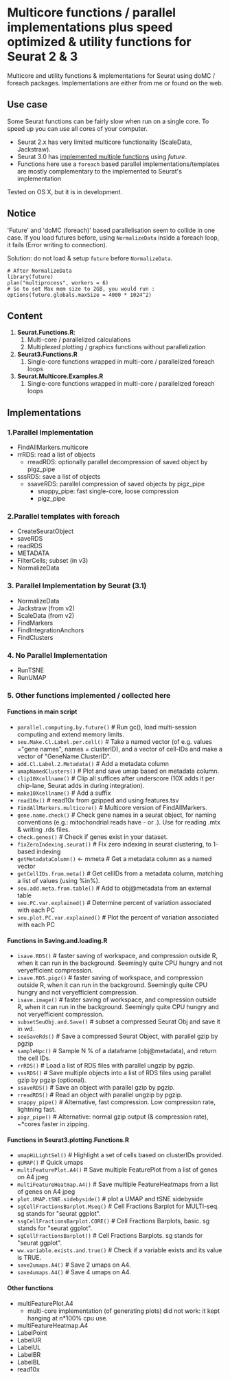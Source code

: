 # Multicore functions / parallel implementations plus speed optimized & utility functions for Seurat 2 & 3 

Multicore and utility functions & implementations for Seurat using doMC / foreach packages.
Implementations are either from me or found on the web. 



## Use case

Some Seurat functions can be fairly slow when run on a single core. To speed up you can use all cores of your computer.

- Seurat 2.x has very limited multicore functionality (ScaleData, Jackstraw). 
- Seurat 3.0 has [implemented multiple functions](https://satijalab.org/seurat/v3.0/future_vignette.html) using _future_.
- Functions here use a `foreach` based parallel implementations/templates are mostly complementary to the implemented to Seurat's implementation 

Tested on OS X, but it is in development.



## Notice

'Future' and 'doMC (foreach)' based parallelisation seem to collide in one case. If you load futures before, using  `NormalizeData` inside a foreach loop, it fails (Error writing to connection).

Solution: do not load  & setup `future` before `NormalizeData`.

```
# After NormalizeData
library(future)
plan("multiprocess", workers = 6)
# So to set Max mem size to 2GB, you would run :
options(future.globals.maxSize = 4000 * 1024^2) 
```



## Content

1. **Seurat.Functions.R**: 
   1. Multi-core / parallelized calculations
   2. Multiplexed plotting / graphics functions without parallelization
2. **Seurat3.Functions.R**
   1. Single-core functions wrapped in multi-core / parallelized foreach loops
3. **Seurat.Multicore.Examples.R**
   1. Single-core functions wrapped in multi-core / parallelized foreach loops




## Implementations

### 1.Parallel Implementation
- FindAllMarkers.multicore
- rrRDS: read a list of objects
  - rreadRDS: optionally parallel decompression of saved object by pigz_pipe
- sssRDS: save a list of objects
  - ssaveRDS: parallel compression of saved objects by pigz_pipe
    - snappy_pipe: fast single-core, loose compression
    - pigz_pipe

### 2.Parallel templates with foreach
- CreateSeuratObject
- saveRDS
- readRDS
- METADATA
- FilterCells; subset (in v3)
- NormalizeData

### 3. Parallel Implementation by Seurat (3.1)
- NormalizeData
- Jackstraw (from v2)
- ScaleData (from v2)
- FindMarkers
- FindIntegrationAnchors
- FindClusters 

### 4. No Parallel Implementation
- RunTSNE
- RunUMAP

### 5. Other functions implemented / collected here


#### Functions in main script

- `parallel.computing.by.future()`  # Run gc(), load multi-session computing and extend memory limits.
- `seu.Make.Cl.Label.per.cell()`  # Take a named vector (of e.g. values ="gene names", names = clusterID), and a vector of cell-IDs and make a vector of "GeneName.ClusterID".
- `add.Cl.Label.2.Metadata()`   # Add a metadata column
- `umapNamedClusters()`   # Plot and save umap based on metadata column.
- `clip10Xcellname()`   # Clip all suffices after underscore (10X adds it per chip-lane, Seurat adds in during integration).
- `make10Xcellname()`   # Add a suffix
- `read10x()`   # read10x from gzipped and using features.tsv
- `FindAllMarkers.multicore()`  # Multicore version of FindAllMarkers.
- `gene.name.check()`   # Check gene names in a seurat object, for naming conventions (e.g.: mitochondrial reads have - or .). Use for reading .mtx & writing .rds files.
- `check.genes()`   # Check if genes exist in your dataset.
- `fixZeroIndexing.seurat()`  # Fix zero indexing in seurat clustering, to 1-based indexing
- `getMetadataColumn()` <- mmeta  # Get a metadata column as a named vector
- `getCellIDs.from.meta()`  # Get cellIDs from a metadata column, matching a list of values (using %in%).
- `seu.add.meta.from.table()`   # Add to obj@metadata from an external table
- `seu.PC.var.explained()`  # Determine percent of variation associated with each PC
- `seu.plot.PC.var.explained()`   # Plot the percent of variation associated with each PC

#### Functions in Saving.and.loading.R

- `isave.RDS()` # faster saving of workspace, and compression outside R, when it can run in the background. Seemingly quite CPU hungry and not veryefficient compression.
- `isave.RDS.pigz()` # faster saving of workspace, and compression outside R, when it can run in the background. Seemingly quite CPU hungry and not veryefficient compression.
- `isave.image()` # faster saving of workspace, and compression outside R, when it can run in the background. Seemingly quite CPU hungry and not veryefficient compression.
- `subsetSeuObj.and.Save()` # subset a compressed Seurat Obj and save it in wd.
- `seuSaveRds()` # Save a compressed Seurat Object, with parallel gzip by pgzip
- `sampleNpc()` # Sample N % of a dataframe (obj@metadata), and return the cell IDs.
- `rrRDS()` # Load a list of RDS files with parallel ungzip by pgzip.
- `sssRDS()` #  Save multiple objects into a list of RDS files using parallel gzip by pgzip (optional).
- `ssaveRDS()` # Save an object with parallel gzip by pgzip.
- `rreadRDS()` # Read an object with parallel ungzip by pgzip.
- `snappy_pipe()` # Alternative, fast compression. Low compression rate, lightning fast.
- `pigz_pipe()` # Alternative: normal gzip output (& compression rate), ~*cores faster in zipping.

#### Functions in Seurat3.plotting.Functions.R

- `umapHiLightSel()` # Highlight a set of cells based on clusterIDs provided. 
- `qUMAP()` # Quick umaps 
- `multiFeaturePlot.A4()` # Save multiple FeaturePlot from a list of genes on A4 jpeg 
- `multiFeatureHeatmap.A4()` # Save multiple FeatureHeatmaps from a list of genes on A4 jpeg  
- `plot.UMAP.tSNE.sidebyside()` # plot a UMAP and tSNE sidebyside 
- `sgCellFractionsBarplot.Mseq()` # Cell Fractions Barplot for MULTI-seq. sg stands for "seurat ggplot". 
- `ssgCellFractionsBarplot.CORE()` # Cell Fractions Barplots, basic. sg stands for "seurat ggplot". 
- `sgCellFractionsBarplot()` # Cell Fractions Barplots. sg stands for "seurat ggplot". 
- `ww.variable.exists.and.true()` # Check if a variable exists and its value is TRUE. 
- `save2umaps.A4()` # Save 2 umaps on A4. 
- `save4umaps.A4()` # Save 4 umaps on A4. 


#### Other functions
- multiFeaturePlot.A4
  - multi-core implementation (of generating plots) did not work: it kept hanging at n*100% cpu use.
- multiFeatureHeatmap.A4
- LabelPoint
- LabelUR
- LabelUL
- LabelBR
- LabelBL
- read10x

